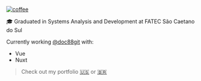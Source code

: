 [![coffee](https://img.shields.io/badge/Coffee_level-normal-brightgreen)](https://img.shields.io/badge/Coffee_level-normal-brightgreen)

🎓 Graduated in Systems Analysis and Development at FATEC São Caetano do Sul

Currently working [@doc88git](http://www.doc88.com.br) with:

- Vue
- Nuxt

> Check out my portfolio [🇺🇸](https://renato66.github.io/en) or [🇧🇷](https://renato66.github.io)
